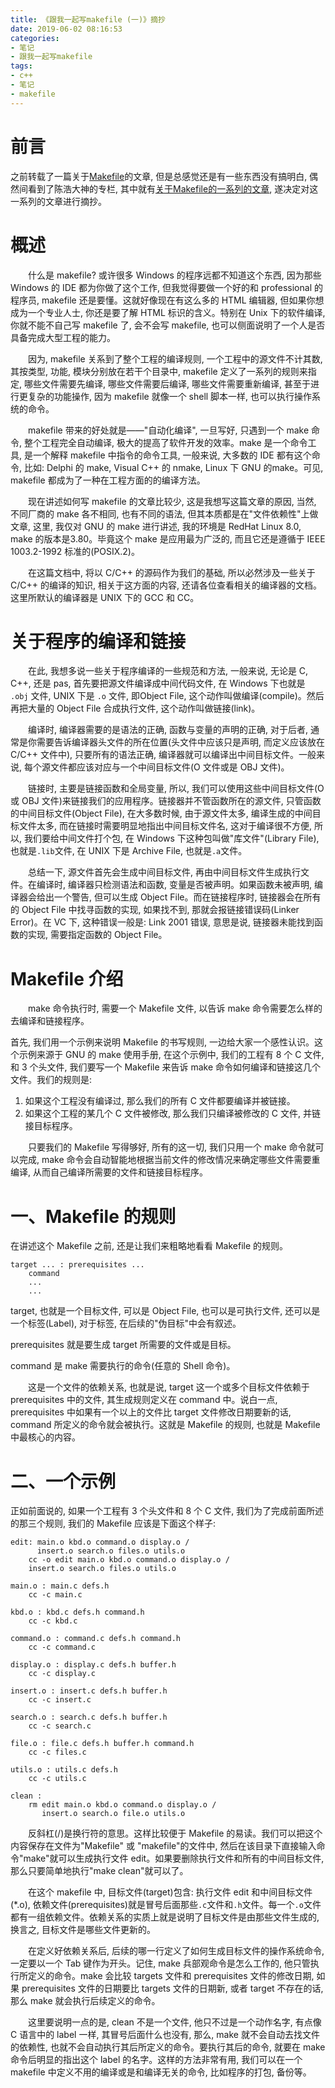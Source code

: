 ```yaml
---
title: 《跟我一起写makefile (一)》摘抄
date: 2019-06-02 08:16:53
categories:
- 笔记
- 跟我一起写makefile
tags:
- c++
- 笔记
- makefile
---
```


# 前言

之前转载了一篇关于[Makefile](/c_plus_plus_primer/tips/make/edit-makefile.html)的文章, 但是总感觉还是有一些东西没有搞明白, 偶然间看到了陈浩大神的专栏, 其中就有[关于Makefile的一系列的文章](https://blog.csdn.net/haoel/article/details/2886), 遂决定对这一系列的文章进行摘抄。
<!--more-->

# 概述

&emsp;&emsp;什么是 makefile? 或许很多 Windows 的程序远都不知道这个东西, 因为那些 Windows 的 IDE 都为你做了这个工作, 但我觉得要做一个好的和 professional 的程序员, makefile 还是要懂。这就好像现在有这么多的 HTML 编辑器, 但如果你想成为一个专业人士, 你还是要了解 HTML 标识的含义。特别在 Unix 下的软件编译, 你就不能不自己写 makefile 了, 会不会写 makefile, 也可以侧面说明了一个人是否具备完成大型工程的能力。

&emsp;&emsp;因为, makefile 关系到了整个工程的编译规则, 一个工程中的源文件不计其数, 其按类型, 功能, 模块分别放在若干个目录中, makefile 定义了一系列的规则来指定, 哪些文件需要先编译, 哪些文件需要后编译, 哪些文件需要重新编译, 甚至于进行更复杂的功能操作, 因为 makefile 就像一个 shell 脚本一样, 也可以执行操作系统的命令。

&emsp;&emsp;makefile 带来的好处就是——"自动化编译", 一旦写好, 只遇到一个 make 命令, 整个工程完全自动编译, 极大的提高了软件开发的效率。make 是一个命令工具, 是一个解释 makefile 中指令的命令工具, 一般来说, 大多数的 IDE 都有这个命令, 比如: Delphi 的 make, Visual C++ 的 nmake, Linux 下 GNU 的make。可见, makefile 都成为了一种在工程方面的的编译方法。

&emsp;&emsp;现在讲述如何写 makefile 的文章比较少, 这是我想写这篇文章的原因, 当然, 不同厂商的 make 各不相同, 也有不同的语法, 但其本质都是在"文件依赖性"上做文章, 这里, 我仅对 GNU 的 make 进行讲述, 我的环境是 RedHat Linux 8.0, make 的版本是3.80。毕竟这个 make 是应用最为广泛的, 而且它还是遵循于 IEEE 1003.2-1992 标准的(POSIX.2)。

&emsp;&emsp;在这篇文档中, 将以 C/C++ 的源码作为我们的基础, 所以必然涉及一些关于 C/C++ 的编译的知识, 相关于这方面的内容, 还请各位查看相关的编译器的文档。这里所默认的编译器是 UNIX 下的 GCC 和 CC。

# 关于程序的编译和链接

&emsp;&emsp;在此, 我想多说一些关于程序编译的一些规范和方法, 一般来说, 无论是 C, C++, 还是 pas, 首先要把源文件编译成中间代码文件, 在 Windows 下也就是 `.obj` 文件, UNIX 下是 `.o` 文件, 即Object File, 这个动作叫做编译(compile)。然后再把大量的 Object File 合成执行文件, 这个动作叫做链接(link)。

&emsp;&emsp;编译时, 编译器需要的是语法的正确, 函数与变量的声明的正确, 对于后者, 通常是你需要告诉编译器头文件的所在位置(头文件中应该只是声明, 而定义应该放在 C/C++ 文件中), 只要所有的语法正确, 编译器就可以编译出中间目标文件。一般来说, 每个源文件都应该对应与一个中间目标文件(O 文件或是 OBJ 文件)。

&emsp;&emsp;链接时, 主要是链接函数和全局变量, 所以, 我们可以使用这些中间目标文件(O 或 OBJ 文件)来链接我们的应用程序。链接器并不管函数所在的源文件, 只管函数的中间目标文件(Object File), 在大多数时候, 由于源文件太多, 编译生成的中间目标文件太多, 而在链接时需要明显地指出中间目标文件名, 这对于编译很不方便, 所以, 我们要给中间文件打个包, 在 Windows 下这种包叫做"库文件"(Library File), 也就是`.lib`文件, 在 UNIX 下是 Archive File, 也就是`.a`文件。

&emsp;&emsp;总结一下, 源文件首先会生成中间目标文件, 再由中间目标文件生成执行文件。在编译时, 编译器只检测语法和函数, 变量是否被声明。如果函数未被声明, 编译器会给出一个警告, 但可以生成 Object File。而在链接程序时, 链接器会在所有的 Object File 中找寻函数的实现, 如果找不到, 那就会报链接错误码(Linker Error)。在 VC 下, 这种错误一般是: Link 2001 错误, 意思是说, 链接器未能找到函数的实现, 需要指定函数的 Object File。

# Makefile 介绍

&emsp;&emsp;make 命令执行时, 需要一个 Makefile 文件, 以告诉 make 命令需要怎么样的去编译和链接程序。

首先, 我们用一个示例来说明 Makefile 的书写规则, 一边给大家一个感性认识。这个示例来源于 GNU 的 make 使用手册, 在这个示例中, 我们的工程有 8 个 C 文件, 和 3 个头文件, 我们要写一个 Makefile 来告诉 make 命令如何编译和链接这几个文件。我们的规则是:

1. 如果这个工程没有编译过, 那么我们的所有 C 文件都要编译并被链接。
2. 如果这个工程的某几个 C 文件被修改, 那么我们只编译被修改的 C 文件, 并链接目标程序。

&emsp;&emsp;只要我们的 Makefile 写得够好, 所有的这一切, 我们只用一个 make 命令就可以完成, make 命令会自动智能地根据当前文件的修改情况来确定哪些文件需要重编译, 从而自己编译所需要的文件和链接目标程序。

# 一、Makefile 的规则

在讲述这个 Makefile 之前, 还是让我们来粗略地看看 Makefile 的规则。

```
target ... : prerequisites ...
	command
	...
	...
```

target, 也就是一个目标文件, 可以是 Object File, 也可以是可执行文件, 还可以是一个标签(Label), 对于标签, 在后续的"伪目标"中会有叙述。

prerequisites 就是要生成 target 所需要的文件或是目标。

command 是 make 需要执行的命令(任意的 Shell 命令)。

&emsp;&emsp;这是一个文件的依赖关系, 也就是说, target 这一个或多个目标文件依赖于 prerequisites 中的文件, 其生成规则定义在 command 中。说白一点, prerequisites 中如果有一个以上的文件比 target 文件修改日期要新的话, command 所定义的命令就会被执行。这就是 Makefile 的规则, 也就是 Makefile 中最核心的内容。

# 二、一个示例

正如前面说的, 如果一个工程有 3 个头文件和 8 个 C 文件, 我们为了完成前面所述的那三个规则, 我们的 Makefile 应该是下面这个样子:

```
edit: main.o kbd.o command.o display.o /
      insert.o search.o files.o utils.o
	cc -o edit main.o kbd.o command.o display.o /
	insert.o search.o files.o utils.o

main.o : main.c defs.h
	cc -c main.c

kbd.o : kbd.c defs.h command.h
	cc -c kbd.c

command.o : command.c defs.h command.h
	cc -c command.c

display.o : display.c defs.h buffer.h
	cc -c display.c

insert.o : insert.c defs.h buffer.h
	cc -c insert.c

search.o : search.c defs.h buffer.h
	cc -c search.c

file.o : file.c defs.h buffer.h command.h
	cc -c files.c

utils.o : utils.c defs.h
	cc -c utils.c

clean :
	rm edit main.o kbd.o command.o display.o /
	   insert.o search.o file.o utils.o
```

&emsp;&emsp;反斜杠(/)是换行符的意思。这样比较便于 Makefile 的易读。我们可以把这个内容保存在文件为"Makefile" 或 "makefile"的文件中, 然后在该目录下直接输入命令"make"就可以生成执行文件 edit。如果要删除执行文件和所有的中间目标文件, 那么只要简单地执行"make clean"就可以了。

&emsp;&emsp;在这个 makefile 中, 目标文件(target)包含: 执行文件 edit 和中间目标文件(*.o), 依赖文件(prerequisites)就是冒号后面那些`.c`文件和`.h`文件。每一个`.o`文件都有一组依赖文件。依赖关系的实质上就是说明了目标文件是由那些文件生成的, 换言之, 目标文件是哪些文件更新的。

&emsp;&emsp;在定义好依赖关系后, 后续的哪一行定义了如何生成目标文件的操作系统命令, 一定要以一个 Tab 键作为开头。记住, make 兵部观命令是怎么工作的, 他只管执行所定义的命令。make 会比较 targets 文件和 prerequisites 文件的修改日期, 如果 prerequisites 文件的日期要比 targets 文件的日期新, 或者 target 不存在的话, 那么 make 就会执行后续定义的命令。

&emsp;&emsp;这里要说明一点的是, clean 不是一个文件, 他只不过是一个动作名字, 有点像 C 语言中的 label 一样, 其冒号后面什么也没有, 那么, make 就不会自动去找文件的依赖性, 也就不会自动执行其后所定义的命令。要执行其后的命令, 就要在 make 命令后明显的指出这个 label 的名字。这样的方法非常有用, 我们可以在一个 makefile 中定义不用的编译或是和编译无关的命令, 比如程序的打包, 备份等。
